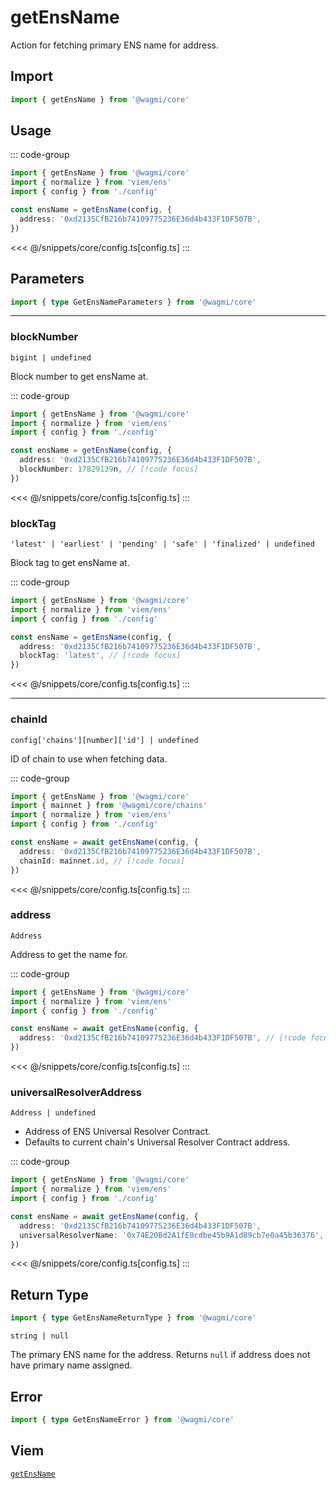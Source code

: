 <script setup>
const packageName = '@wagmi/core'
</script>

# getEnsName

Action for fetching primary ENS name for address.

## Import

```ts
import { getEnsName } from '@wagmi/core'
```

## Usage

::: code-group
```ts [index.ts]
import { getEnsName } from '@wagmi/core'
import { normalize } from 'viem/ens'
import { config } from './config'

const ensName = getEnsName(config, {
  address: '0xd2135CfB216b74109775236E36d4b433F1DF507B',
})
```
<<< @/snippets/core/config.ts[config.ts]
:::

## Parameters

```ts
import { type GetEnsNameParameters } from '@wagmi/core'
```

---

### blockNumber

`bigint | undefined`

Block number to get ensName at.

::: code-group
```ts [index.ts]
import { getEnsName } from '@wagmi/core'
import { normalize } from 'viem/ens'
import { config } from './config'

const ensName = getEnsName(config, {
  address: '0xd2135CfB216b74109775236E36d4b433F1DF507B',
  blockNumber: 17829139n, // [!code focus]
})
```
<<< @/snippets/core/config.ts[config.ts]
:::

### blockTag

`'latest' | 'earliest' | 'pending' | 'safe' | 'finalized' | undefined`

Block tag to get ensName at.

::: code-group
```ts [index.ts]
import { getEnsName } from '@wagmi/core'
import { normalize } from 'viem/ens'
import { config } from './config'

const ensName = getEnsName(config, {
  address: '0xd2135CfB216b74109775236E36d4b433F1DF507B',
  blockTag: 'latest', // [!code focus]
})
```
<<< @/snippets/core/config.ts[config.ts]
:::

---

### chainId

`config['chains'][number]['id'] | undefined`

ID of chain to use when fetching data.

::: code-group
```ts [index.ts]
import { getEnsName } from '@wagmi/core'
import { mainnet } from '@wagmi/core/chains'
import { normalize } from 'viem/ens'
import { config } from './config'

const ensName = await getEnsName(config, {
  address: '0xd2135CfB216b74109775236E36d4b433F1DF507B',
  chainId: mainnet.id, // [!code focus]
})
```
<<< @/snippets/core/config.ts[config.ts]
:::

### address

`Address`

Address to get the name for.

::: code-group
```ts [index.ts]
import { getEnsName } from '@wagmi/core'
import { normalize } from 'viem/ens'
import { config } from './config'

const ensName = await getEnsName(config, {
  address: '0xd2135CfB216b74109775236E36d4b433F1DF507B', // [!code focus]
})
```
<<< @/snippets/core/config.ts[config.ts]
:::

### universalResolverAddress

`Address | undefined`

- Address of ENS Universal Resolver Contract.
- Defaults to current chain's Universal Resolver Contract address.

::: code-group
```ts [index.ts]
import { getEnsName } from '@wagmi/core'
import { normalize } from 'viem/ens'
import { config } from './config'

const ensName = await getEnsName(config, {
  address: '0xd2135CfB216b74109775236E36d4b433F1DF507B',
  universalResolverName: '0x74E20Bd2A1fE0cdbe45b9A1d89cb7e0a45b36376', // [!code focus]
})
```
<<< @/snippets/core/config.ts[config.ts]
:::

## Return Type

```ts
import { type GetEnsNameReturnType } from '@wagmi/core'
```

`string | null`

The primary ENS name for the address. Returns `null` if address does not have primary name assigned.

## Error

```ts
import { type GetEnsNameError } from '@wagmi/core'
```

<!--@include: @shared/query/getEnsName.md-->

## Viem

[`getEnsName`](https://viem.sh/docs/ens/actions/getEnsName.html)
